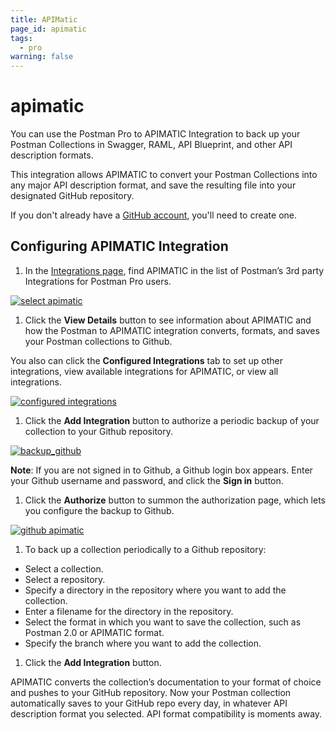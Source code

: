 ```yaml
---
title: APIMatic
page_id: apimatic
tags:
  - pro
warning: false
---
```


# apimatic

You can use the Postman Pro to APIMATIC Integration to back up your Postman Collections in Swagger, RAML, API Blueprint, and other API description formats.   


This integration allows APIMATIC to convert your Postman Collections into any major API description format, and save the resulting file into your designated GitHub repository.   


If you don't already have a [GitHub account](https://github.com/), you'll need to create one.

## Configuring APIMATIC Integration

1. In the [Integrations page](https://go.postman.co/workspaces), find APIMATIC in the list of Postman’s 3rd party Integrations for Postman Pro users.

[![select apimatic](https://s3.amazonaws.com/postman-static-getpostman-com/postman-docs/integrations_APImatic.png)](https://s3.amazonaws.com/postman-static-getpostman-com/postman-docs/integrations_APImatic.png)

1. Click the **View Details** button to see information about APIMATIC and how the Postman to APIMATIC integration converts, formats, and saves your Postman collections to Github.

You also can click the **Configured Integrations** tab to set up other integrations, view available integrations for APIMATIC, or view all integrations.

[![configured integrations](https://s3.amazonaws.com/postman-static-getpostman-com/postman-docs/WS-integrations-apimatic-conf-integr.png)](https://s3.amazonaws.com/postman-static-getpostman-com/postman-docs/WS-integrations-apimatic-conf-integr.png)

1. Click the **Add Integration** button to authorize a periodic backup of your collection to your Github repository.

[![backup\_github](https://s3.amazonaws.com/postman-static-getpostman-com/postman-docs/WS-integrations_APImatic_backup_Github2.png)](https://s3.amazonaws.com/postman-static-getpostman-com/postman-docs/WS-integrations_APImatic_backup_Github2.png)

**Note**: If you are not signed in to Github, a Github login box appears. Enter your Github username and password, and click the **Sign in** button.

1. Click the **Authorize** button to summon the authorization page, which lets you configure the backup to Github.

[![github apimatic](https://s3.amazonaws.com/postman-static-getpostman-com/postman-docs/WS-integrations-github-authorized1-a.png)](https://s3.amazonaws.com/postman-static-getpostman-com/postman-docs/WS-integrations-github-authorized1-a.png)

1. To back up a collection periodically to a Github repository:

* Select a collection.
* Select a repository.
* Specify a directory in the repository where you want to add the collection.
* Enter a filename for the directory in the repository.
* Select the format in which you want to save the collection, such as Postman 2.0 or APIMATIC format.
* Specify the branch where you want to add the collection.

1. Click the **Add Integration** button.

APIMATIC converts the collection’s documentation to your format of choice and pushes to your GitHub repository. Now your Postman collection automatically saves to your GitHub repo every day, in whatever API description format you selected. API format compatibility is moments away.

